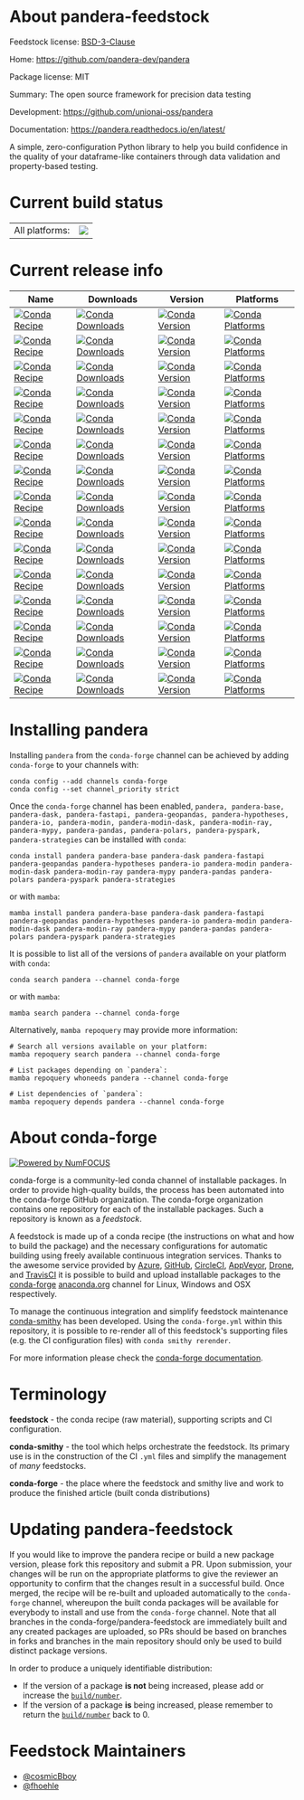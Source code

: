 About pandera-feedstock
=======================

Feedstock license: [BSD-3-Clause](https://github.com/conda-forge/pandera-feedstock/blob/main/LICENSE.txt)

Home: https://github.com/pandera-dev/pandera

Package license: MIT

Summary: The open source framework for precision data testing

Development: https://github.com/unionai-oss/pandera

Documentation: https://pandera.readthedocs.io/en/latest/

A simple, zero-configuration Python library to help you build
confidence in the quality of your dataframe-like containers through
data validation and property-based testing.


Current build status
====================


<table><tr><td>All platforms:</td>
    <td>
      <a href="https://dev.azure.com/conda-forge/feedstock-builds/_build/latest?definitionId=8407&branchName=main">
        <img src="https://dev.azure.com/conda-forge/feedstock-builds/_apis/build/status/pandera-feedstock?branchName=main">
      </a>
    </td>
  </tr>
</table>

Current release info
====================

| Name | Downloads | Version | Platforms |
| --- | --- | --- | --- |
| [![Conda Recipe](https://img.shields.io/badge/recipe-pandera-green.svg)](https://anaconda.org/conda-forge/pandera) | [![Conda Downloads](https://img.shields.io/conda/dn/conda-forge/pandera.svg)](https://anaconda.org/conda-forge/pandera) | [![Conda Version](https://img.shields.io/conda/vn/conda-forge/pandera.svg)](https://anaconda.org/conda-forge/pandera) | [![Conda Platforms](https://img.shields.io/conda/pn/conda-forge/pandera.svg)](https://anaconda.org/conda-forge/pandera) |
| [![Conda Recipe](https://img.shields.io/badge/recipe-pandera--base-green.svg)](https://anaconda.org/conda-forge/pandera-base) | [![Conda Downloads](https://img.shields.io/conda/dn/conda-forge/pandera-base.svg)](https://anaconda.org/conda-forge/pandera-base) | [![Conda Version](https://img.shields.io/conda/vn/conda-forge/pandera-base.svg)](https://anaconda.org/conda-forge/pandera-base) | [![Conda Platforms](https://img.shields.io/conda/pn/conda-forge/pandera-base.svg)](https://anaconda.org/conda-forge/pandera-base) |
| [![Conda Recipe](https://img.shields.io/badge/recipe-pandera--dask-green.svg)](https://anaconda.org/conda-forge/pandera-dask) | [![Conda Downloads](https://img.shields.io/conda/dn/conda-forge/pandera-dask.svg)](https://anaconda.org/conda-forge/pandera-dask) | [![Conda Version](https://img.shields.io/conda/vn/conda-forge/pandera-dask.svg)](https://anaconda.org/conda-forge/pandera-dask) | [![Conda Platforms](https://img.shields.io/conda/pn/conda-forge/pandera-dask.svg)](https://anaconda.org/conda-forge/pandera-dask) |
| [![Conda Recipe](https://img.shields.io/badge/recipe-pandera--fastapi-green.svg)](https://anaconda.org/conda-forge/pandera-fastapi) | [![Conda Downloads](https://img.shields.io/conda/dn/conda-forge/pandera-fastapi.svg)](https://anaconda.org/conda-forge/pandera-fastapi) | [![Conda Version](https://img.shields.io/conda/vn/conda-forge/pandera-fastapi.svg)](https://anaconda.org/conda-forge/pandera-fastapi) | [![Conda Platforms](https://img.shields.io/conda/pn/conda-forge/pandera-fastapi.svg)](https://anaconda.org/conda-forge/pandera-fastapi) |
| [![Conda Recipe](https://img.shields.io/badge/recipe-pandera--geopandas-green.svg)](https://anaconda.org/conda-forge/pandera-geopandas) | [![Conda Downloads](https://img.shields.io/conda/dn/conda-forge/pandera-geopandas.svg)](https://anaconda.org/conda-forge/pandera-geopandas) | [![Conda Version](https://img.shields.io/conda/vn/conda-forge/pandera-geopandas.svg)](https://anaconda.org/conda-forge/pandera-geopandas) | [![Conda Platforms](https://img.shields.io/conda/pn/conda-forge/pandera-geopandas.svg)](https://anaconda.org/conda-forge/pandera-geopandas) |
| [![Conda Recipe](https://img.shields.io/badge/recipe-pandera--hypotheses-green.svg)](https://anaconda.org/conda-forge/pandera-hypotheses) | [![Conda Downloads](https://img.shields.io/conda/dn/conda-forge/pandera-hypotheses.svg)](https://anaconda.org/conda-forge/pandera-hypotheses) | [![Conda Version](https://img.shields.io/conda/vn/conda-forge/pandera-hypotheses.svg)](https://anaconda.org/conda-forge/pandera-hypotheses) | [![Conda Platforms](https://img.shields.io/conda/pn/conda-forge/pandera-hypotheses.svg)](https://anaconda.org/conda-forge/pandera-hypotheses) |
| [![Conda Recipe](https://img.shields.io/badge/recipe-pandera--io-green.svg)](https://anaconda.org/conda-forge/pandera-io) | [![Conda Downloads](https://img.shields.io/conda/dn/conda-forge/pandera-io.svg)](https://anaconda.org/conda-forge/pandera-io) | [![Conda Version](https://img.shields.io/conda/vn/conda-forge/pandera-io.svg)](https://anaconda.org/conda-forge/pandera-io) | [![Conda Platforms](https://img.shields.io/conda/pn/conda-forge/pandera-io.svg)](https://anaconda.org/conda-forge/pandera-io) |
| [![Conda Recipe](https://img.shields.io/badge/recipe-pandera--modin-green.svg)](https://anaconda.org/conda-forge/pandera-modin) | [![Conda Downloads](https://img.shields.io/conda/dn/conda-forge/pandera-modin.svg)](https://anaconda.org/conda-forge/pandera-modin) | [![Conda Version](https://img.shields.io/conda/vn/conda-forge/pandera-modin.svg)](https://anaconda.org/conda-forge/pandera-modin) | [![Conda Platforms](https://img.shields.io/conda/pn/conda-forge/pandera-modin.svg)](https://anaconda.org/conda-forge/pandera-modin) |
| [![Conda Recipe](https://img.shields.io/badge/recipe-pandera--modin--dask-green.svg)](https://anaconda.org/conda-forge/pandera-modin-dask) | [![Conda Downloads](https://img.shields.io/conda/dn/conda-forge/pandera-modin-dask.svg)](https://anaconda.org/conda-forge/pandera-modin-dask) | [![Conda Version](https://img.shields.io/conda/vn/conda-forge/pandera-modin-dask.svg)](https://anaconda.org/conda-forge/pandera-modin-dask) | [![Conda Platforms](https://img.shields.io/conda/pn/conda-forge/pandera-modin-dask.svg)](https://anaconda.org/conda-forge/pandera-modin-dask) |
| [![Conda Recipe](https://img.shields.io/badge/recipe-pandera--modin--ray-green.svg)](https://anaconda.org/conda-forge/pandera-modin-ray) | [![Conda Downloads](https://img.shields.io/conda/dn/conda-forge/pandera-modin-ray.svg)](https://anaconda.org/conda-forge/pandera-modin-ray) | [![Conda Version](https://img.shields.io/conda/vn/conda-forge/pandera-modin-ray.svg)](https://anaconda.org/conda-forge/pandera-modin-ray) | [![Conda Platforms](https://img.shields.io/conda/pn/conda-forge/pandera-modin-ray.svg)](https://anaconda.org/conda-forge/pandera-modin-ray) |
| [![Conda Recipe](https://img.shields.io/badge/recipe-pandera--mypy-green.svg)](https://anaconda.org/conda-forge/pandera-mypy) | [![Conda Downloads](https://img.shields.io/conda/dn/conda-forge/pandera-mypy.svg)](https://anaconda.org/conda-forge/pandera-mypy) | [![Conda Version](https://img.shields.io/conda/vn/conda-forge/pandera-mypy.svg)](https://anaconda.org/conda-forge/pandera-mypy) | [![Conda Platforms](https://img.shields.io/conda/pn/conda-forge/pandera-mypy.svg)](https://anaconda.org/conda-forge/pandera-mypy) |
| [![Conda Recipe](https://img.shields.io/badge/recipe-pandera--pandas-green.svg)](https://anaconda.org/conda-forge/pandera-pandas) | [![Conda Downloads](https://img.shields.io/conda/dn/conda-forge/pandera-pandas.svg)](https://anaconda.org/conda-forge/pandera-pandas) | [![Conda Version](https://img.shields.io/conda/vn/conda-forge/pandera-pandas.svg)](https://anaconda.org/conda-forge/pandera-pandas) | [![Conda Platforms](https://img.shields.io/conda/pn/conda-forge/pandera-pandas.svg)](https://anaconda.org/conda-forge/pandera-pandas) |
| [![Conda Recipe](https://img.shields.io/badge/recipe-pandera--polars-green.svg)](https://anaconda.org/conda-forge/pandera-polars) | [![Conda Downloads](https://img.shields.io/conda/dn/conda-forge/pandera-polars.svg)](https://anaconda.org/conda-forge/pandera-polars) | [![Conda Version](https://img.shields.io/conda/vn/conda-forge/pandera-polars.svg)](https://anaconda.org/conda-forge/pandera-polars) | [![Conda Platforms](https://img.shields.io/conda/pn/conda-forge/pandera-polars.svg)](https://anaconda.org/conda-forge/pandera-polars) |
| [![Conda Recipe](https://img.shields.io/badge/recipe-pandera--pyspark-green.svg)](https://anaconda.org/conda-forge/pandera-pyspark) | [![Conda Downloads](https://img.shields.io/conda/dn/conda-forge/pandera-pyspark.svg)](https://anaconda.org/conda-forge/pandera-pyspark) | [![Conda Version](https://img.shields.io/conda/vn/conda-forge/pandera-pyspark.svg)](https://anaconda.org/conda-forge/pandera-pyspark) | [![Conda Platforms](https://img.shields.io/conda/pn/conda-forge/pandera-pyspark.svg)](https://anaconda.org/conda-forge/pandera-pyspark) |
| [![Conda Recipe](https://img.shields.io/badge/recipe-pandera--strategies-green.svg)](https://anaconda.org/conda-forge/pandera-strategies) | [![Conda Downloads](https://img.shields.io/conda/dn/conda-forge/pandera-strategies.svg)](https://anaconda.org/conda-forge/pandera-strategies) | [![Conda Version](https://img.shields.io/conda/vn/conda-forge/pandera-strategies.svg)](https://anaconda.org/conda-forge/pandera-strategies) | [![Conda Platforms](https://img.shields.io/conda/pn/conda-forge/pandera-strategies.svg)](https://anaconda.org/conda-forge/pandera-strategies) |

Installing pandera
==================

Installing `pandera` from the `conda-forge` channel can be achieved by adding `conda-forge` to your channels with:

```
conda config --add channels conda-forge
conda config --set channel_priority strict
```

Once the `conda-forge` channel has been enabled, `pandera, pandera-base, pandera-dask, pandera-fastapi, pandera-geopandas, pandera-hypotheses, pandera-io, pandera-modin, pandera-modin-dask, pandera-modin-ray, pandera-mypy, pandera-pandas, pandera-polars, pandera-pyspark, pandera-strategies` can be installed with `conda`:

```
conda install pandera pandera-base pandera-dask pandera-fastapi pandera-geopandas pandera-hypotheses pandera-io pandera-modin pandera-modin-dask pandera-modin-ray pandera-mypy pandera-pandas pandera-polars pandera-pyspark pandera-strategies
```

or with `mamba`:

```
mamba install pandera pandera-base pandera-dask pandera-fastapi pandera-geopandas pandera-hypotheses pandera-io pandera-modin pandera-modin-dask pandera-modin-ray pandera-mypy pandera-pandas pandera-polars pandera-pyspark pandera-strategies
```

It is possible to list all of the versions of `pandera` available on your platform with `conda`:

```
conda search pandera --channel conda-forge
```

or with `mamba`:

```
mamba search pandera --channel conda-forge
```

Alternatively, `mamba repoquery` may provide more information:

```
# Search all versions available on your platform:
mamba repoquery search pandera --channel conda-forge

# List packages depending on `pandera`:
mamba repoquery whoneeds pandera --channel conda-forge

# List dependencies of `pandera`:
mamba repoquery depends pandera --channel conda-forge
```


About conda-forge
=================

[![Powered by
NumFOCUS](https://img.shields.io/badge/powered%20by-NumFOCUS-orange.svg?style=flat&colorA=E1523D&colorB=007D8A)](https://numfocus.org)

conda-forge is a community-led conda channel of installable packages.
In order to provide high-quality builds, the process has been automated into the
conda-forge GitHub organization. The conda-forge organization contains one repository
for each of the installable packages. Such a repository is known as a *feedstock*.

A feedstock is made up of a conda recipe (the instructions on what and how to build
the package) and the necessary configurations for automatic building using freely
available continuous integration services. Thanks to the awesome service provided by
[Azure](https://azure.microsoft.com/en-us/services/devops/), [GitHub](https://github.com/),
[CircleCI](https://circleci.com/), [AppVeyor](https://www.appveyor.com/),
[Drone](https://cloud.drone.io/welcome), and [TravisCI](https://travis-ci.com/)
it is possible to build and upload installable packages to the
[conda-forge](https://anaconda.org/conda-forge) [anaconda.org](https://anaconda.org/)
channel for Linux, Windows and OSX respectively.

To manage the continuous integration and simplify feedstock maintenance
[conda-smithy](https://github.com/conda-forge/conda-smithy) has been developed.
Using the ``conda-forge.yml`` within this repository, it is possible to re-render all of
this feedstock's supporting files (e.g. the CI configuration files) with ``conda smithy rerender``.

For more information please check the [conda-forge documentation](https://conda-forge.org/docs/).

Terminology
===========

**feedstock** - the conda recipe (raw material), supporting scripts and CI configuration.

**conda-smithy** - the tool which helps orchestrate the feedstock.
                   Its primary use is in the construction of the CI ``.yml`` files
                   and simplify the management of *many* feedstocks.

**conda-forge** - the place where the feedstock and smithy live and work to
                  produce the finished article (built conda distributions)


Updating pandera-feedstock
==========================

If you would like to improve the pandera recipe or build a new
package version, please fork this repository and submit a PR. Upon submission,
your changes will be run on the appropriate platforms to give the reviewer an
opportunity to confirm that the changes result in a successful build. Once
merged, the recipe will be re-built and uploaded automatically to the
`conda-forge` channel, whereupon the built conda packages will be available for
everybody to install and use from the `conda-forge` channel.
Note that all branches in the conda-forge/pandera-feedstock are
immediately built and any created packages are uploaded, so PRs should be based
on branches in forks and branches in the main repository should only be used to
build distinct package versions.

In order to produce a uniquely identifiable distribution:
 * If the version of a package **is not** being increased, please add or increase
   the [``build/number``](https://docs.conda.io/projects/conda-build/en/latest/resources/define-metadata.html#build-number-and-string).
 * If the version of a package **is** being increased, please remember to return
   the [``build/number``](https://docs.conda.io/projects/conda-build/en/latest/resources/define-metadata.html#build-number-and-string)
   back to 0.

Feedstock Maintainers
=====================

* [@cosmicBboy](https://github.com/cosmicBboy/)
* [@fhoehle](https://github.com/fhoehle/)

